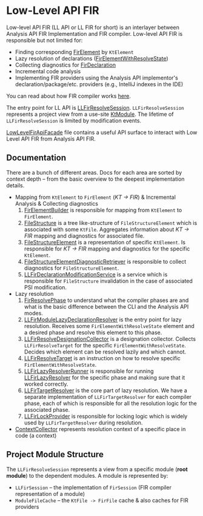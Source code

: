 # Low-Level API FIR

Low-level API FIR (LL API or LL FIR for short) is an interlayer between Analysis API FIR Implementation and FIR compiler.
Low-level API FIR is responsible but not limited for:
- Finding corresponding [FirElement](../../../compiler/fir/tree/gen/org/jetbrains/kotlin/fir/FirElement.kt) by `KtElement`
- Lazy resolution of declarations ([FirElementWithResolveState](../../../compiler/fir/tree/gen/org/jetbrains/kotlin/fir/FirElementWithResolveState.kt))
- Collecting diagnostics for [FirDeclaration](../../../compiler/fir/tree/gen/org/jetbrains/kotlin/fir/declarations/FirDeclaration.kt)
- Incremental code analysis
- Implementing FIR providers using the Analysis API implementor's declaration/package/etc. providers (e.g., IntelliJ indexes in the IDE)

You can read about how FIR compiler works [here](../../fir/fir-basics.md).

The entry point for LL API is [LLFirResolveSession](../../../analysis/low-level-api-fir/src/org/jetbrains/kotlin/analysis/low/level/api/fir/api/LLFirResolveSession.kt).
`LLFirResolveSession` represents a project view from a use-site [KtModule](../../../analysis/project-structure/src/org/jetbrains/kotlin/analysis/project/structure/KtModule.kt).
The lifetime of `LLFirResolveSession` is limited by modification events.

[LowLevelFirApiFacade](../../../analysis/low-level-api-fir/src/org/jetbrains/kotlin/analysis/low/level/api/fir/api/LowLevelFirApiFacade.kt)
file contains a useful API surface to interact with Low Level API FIR from Analysis API FIR. 

## Documentation

There are a bunch of different areas.
Docs for each area are sorted by context depth – from the basic overview to the deepest implementation details.
- Mapping from `KtElement` to `FirElement` (*KT -> FIR*) & Incremental Analysis & Collecting diagnostics
  1. [FirElementBuilder](../../../analysis/low-level-api-fir/src/org/jetbrains/kotlin/analysis/low/level/api/fir/element/builder/FirElementBuilder.kt)
     is responsible for mapping from `KtElement` to `FirElement`.
  2. [FileStructure](../../../analysis/low-level-api-fir/src/org/jetbrains/kotlin/analysis/low/level/api/fir/file/structure/FileStructure.kt)
     is a tree like-structure of `FileStructureElement` which is associated with some `KtFile`.
     Aggregates information about *KT -> FIR* mapping and diagnostics for associated file.
  3. [FileStructureElement](../../../analysis/low-level-api-fir/src/org/jetbrains/kotlin/analysis/low/level/api/fir/file/structure/FileStructureElement.kt)
     is a representation of specific `KtElement`.
     Is responsible for *KT -> FIR* mapping and diagnostics for the specific `KtElement`.
  4. [FileStructureElementDiagnosticRetriever](../../../analysis/low-level-api-fir/src/org/jetbrains/kotlin/analysis/low/level/api/fir/diagnostics/FileStructureElementDiagnosticRetriever.kt)
     is responsible to collect diagnostics for `FileStructureElement`.
  5. [LLFirDeclarationModificationService](../../../analysis/low-level-api-fir/src/org/jetbrains/kotlin/analysis/low/level/api/fir/file/structure/LLFirDeclarationModificationService.kt)
     is a service which is responsible for `FileStructure` invalidation in the case of associated PSI modification.
- Lazy resolution
  1. [FirResolvePhase](../../../compiler/fir/tree/src/org/jetbrains/kotlin/fir/declarations/FirResolvePhase.kt)
     to understand what the compiler phases are and what is the basic difference between the CLI and the Analysis API modes.
  2. [LLFirModuleLazyDeclarationResolver](../../../analysis/low-level-api-fir/src/org/jetbrains/kotlin/analysis/low/level/api/fir/lazy/resolve/LLFirModuleLazyDeclarationResolver.kt)
     is the entry point for lazy resolution.
     Receives some `FirElementWithResolveState` element and a desired phase and resolve this element to this phase.
  3. [LLFirResolveDesignationCollector](../../../analysis/low-level-api-fir/src/org/jetbrains/kotlin/analysis/low/level/api/fir/lazy/resolve/LLFirResolveDesignationCollector.kt)
     is a designation collector.
     Collects `LLFirResolveTarget` for the specific `FirElementWithResolveState`.
     Decides which element can be resolved lazily and which cannot.
  4. [LLFirResolveTarget](../../../analysis/low-level-api-fir/src/org/jetbrains/kotlin/analysis/low/level/api/fir/api/targets/LLFirResolveTarget.kt)
     is an instruction on how to resolve specific `FirElementWithResolveState`.
  5. [LLFirLazyResolverRunner](../../../analysis/low-level-api-fir/src/org/jetbrains/kotlin/analysis/low/level/api/fir/transformers/LLFirLazyResolverRunner.kt)
     is responsible
     for running [LLFirLazyResolver](../../../analysis/low-level-api-fir/src/org/jetbrains/kotlin/analysis/low/level/api/fir/transformers/LLFirLazyResolver.kt)
     for the specific phase and making sure that it worked correctly.
  6. [LLFirTargetResolver](../../../analysis/low-level-api-fir/src/org/jetbrains/kotlin/analysis/low/level/api/fir/transformers/LLFirTargetResolver.kt)
     is the core part of lazy resolution.
     We have a separate implementation of `LLFirTargetResolver` for each compiler phase,
     each of which is responsible for all the resolution logic for the associated phase.
  7. [LLFirLockProvider](../../../analysis/low-level-api-fir/src/org/jetbrains/kotlin/analysis/low/level/api/fir/file/builder/LLFirLockProvider.kt)
     is responsible for locking logic which is widely used by `LLFirTargetResolver` during resolution.
- [ContextCollector](../../../analysis/low-level-api-fir/src/org/jetbrains/kotlin/analysis/low/level/api/fir/util/ContextCollector.kt)
  represents resolution context of a specific place in code (a context)

## Project Module Structure

The `LLFirResolveSession` represents a view from a specific module (**root module**) to the dependent modules. A module is represented by:
* `LLFirSession` – the implementation of `FirSession` (FIR compiler representation of a module)
* `ModuleFileCache` – the `KtFile -> FirFile` cache & also caches for FIR providers
